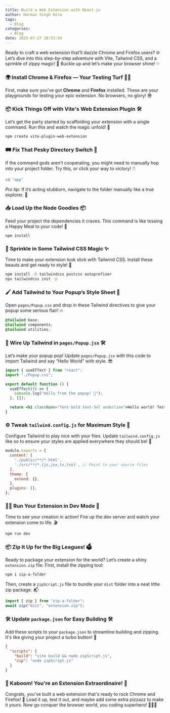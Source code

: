 ```yaml
---
title: Build a Web Extension with React.js
author: Harman Singh Hira
tags:
  - Blog
categories:
  - Blog
date: 2025-07-27 18:53:54
---
```

Ready to craft a web extension that’ll dazzle Chrome and Firefox users? 🌐 Let’s dive into this step-by-step adventure with Vite, Tailwind CSS, and a sprinkle of zippy magic! 🚀 Buckle up and let’s make your browser shine! ✨


### 🌍 Install Chrome & Firefox — Your Testing Turf 🦊🔵

First, make sure you've got **Chrome** and **Firefox** installed. These are your playgrounds for testing your epic extension. No browsers, no glory! 😎

### 📦 Kick Things Off with Vite's Web Extension Plugin 🛠️

Let’s get the party started by scaffolding your extension with a single command. Run this and watch the magic unfold! 🎉

```bash
npm create vite-plugin-web-extension
```

### 🛤️ Fix That Pesky Directory Switch 🚧

If the command gods aren't cooperating, you might need to manually hop into your project folder. Try this, or click your way to victory! 🖱️

```bash
cd "app"
```

*Pro tip*: If it’s acting stubborn, navigate to the folder manually like a true explorer. 🧭

### 📥 Load Up the Node Goodies 📦

Feed your project the dependencies it craves. This command is like tossing a Happy Meal to your code! 🍔

```bash
npm install
```

### 🎨 Sprinkle in Some Tailwind CSS Magic ✨

Time to make your extension look slick with Tailwind CSS. Install these beauts and get ready to style! 💅

```bash
npm install -D tailwindcss postcss autoprefixer
npx tailwindcss init -p
```

### 🖌️ Add Tailwind to Your Popup’s Style Sheet 🎨

Open `pages/Popup.css` and drop in these Tailwind directives to give your popup some serious flair! 🔥

```css
@tailwind base;
@tailwind components;
@tailwind utilities;
```

### 🧩 Wire Up Tailwind in `pages/Popup.jsx` 🛠️

Let’s make your popup pop! Update `pages/Popup.jsx` with this code to import Tailwind and say “Hello World” with style. 😎

```jsx
import { useEffect } from "react";
import "./Popup.css";

export default function () {
  useEffect(() => {
    console.log("Hello from the popup! 👋");
  }, []);

  return <h1 className="font-bold text-3xl underline">Hello world! Test 🚀</h1>;
}
```

### ⚙️ Tweak `tailwind.config.js` for Maximum Style 💪

Configure Tailwind to play nice with your files. Update `tailwind.config.js` like so to ensure your styles are applied everywhere they should be! 🌟

```javascript
module.exports = {
  content: [
    './public/**/*.html',
    './src/**/*.{js,jsx,ts,tsx}', // Point to your source files
  ],
  theme: {
    extend: {},
  },
  plugins: [],
};
```

### 🏃‍♂️ Run Your Extension in Dev Mode 🏁

Time to see your creation in action! Fire up the dev server and watch your extension come to life. 🎬

```bash
npm run dev
```

### 📦 Zip It Up for the Big Leagues! 🗳️

Ready to package your extension for the world? Let’s create a shiny `extension.zip` file. First, install the zipping tool:

```bash
npm i zip-a-folder
```

Then, create a `zipScript.js` file to bundle your `dist` folder into a neat little zip package. 📬

```javascript
import { zip } from "zip-a-folder";
await zip("dist", "extension.zip");
```

### 🛠️ Update `package.json` for Easy Building 🛠️

Add these scripts to your `package.json` to streamline building and zipping. It's like giving your project a turbo button! 🚀

```json
{
  "scripts": {
    "build": "vite build && node zipScript.js",
    "zip": "node zipScript.js"
  }
}
```

### 🎉 Kaboom! You're an Extension Extraordinaire! 🌟

Congrats, you've built a web extension that's ready to rock Chrome and Firefox! 🎊 Load it up, test it out, and maybe add some extra pizzazz to make it *yours*. Now go conquer the browser world, you coding superhero! 🦸‍♀️💾

